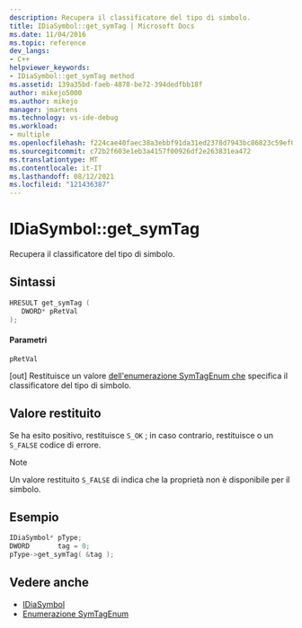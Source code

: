 ```yaml
---
description: Recupera il classificatore del tipo di simbolo.
title: IDiaSymbol::get_symTag | Microsoft Docs
ms.date: 11/04/2016
ms.topic: reference
dev_langs:
- C++
helpviewer_keywords:
- IDiaSymbol::get_symTag method
ms.assetid: 139a35bd-faeb-4878-be72-394dedfbb18f
author: mikejo5000
ms.author: mikejo
manager: jmartens
ms.technology: vs-ide-debug
ms.workload:
- multiple
ms.openlocfilehash: f224cae40faec38a3ebbf91da31ed2378d7943bc86823c59ef05cf1d29bbd725
ms.sourcegitcommit: c72b2f603e1eb3a4157f00926df2e263831ea472
ms.translationtype: MT
ms.contentlocale: it-IT
ms.lasthandoff: 08/12/2021
ms.locfileid: "121436387"
---
```

# <a name="idiasymbolget_symtag"></a>IDiaSymbol::get_symTag
Recupera il classificatore del tipo di simbolo.

## <a name="syntax"></a>Sintassi

```C++
HRESULT get_symTag ( 
   DWORD* pRetVal
);
```

#### <a name="parameters"></a>Parametri
 `pRetVal`

[out] Restituisce un valore [dell'enumerazione SymTagEnum che](../../debugger/debug-interface-access/symtagenum.md) specifica il classificatore del tipo di simbolo.

## <a name="return-value"></a>Valore restituito
 Se ha esito positivo, restituisce `S_OK` ; in caso contrario, restituisce o un `S_FALSE` codice di errore.

> [!NOTE]
> Un valore restituito `S_FALSE` di indica che la proprietà non è disponibile per il simbolo.

## <a name="example"></a>Esempio

```C++
IDiaSymbol* pType;
DWORD       tag = 0;
pType->get_symTag( &tag );
```

## <a name="see-also"></a>Vedere anche
- [IDiaSymbol](../../debugger/debug-interface-access/idiasymbol.md)
- [Enumerazione SymTagEnum](../../debugger/debug-interface-access/symtagenum.md)
